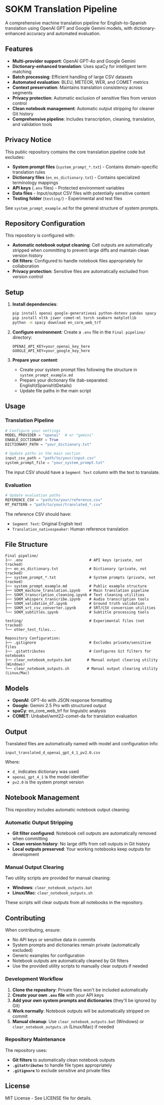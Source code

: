 # SOKM Translation Pipeline

A comprehensive machine translation pipeline for English-to-Spanish translation using OpenAI GPT and Google Gemini models, with dictionary-enhanced accuracy and automated evaluation.

## Features

- **Multi-provider support**: OpenAI GPT-4o and Google Gemini
- **Dictionary-enhanced translation**: Uses spaCy for intelligent term matching
- **Batch processing**: Efficient handling of large CSV datasets
- **Automated evaluation**: BLEU, METEOR, WER, and COMET metrics
- **Context preservation**: Maintains translation consistency across segments
- **Privacy protection**: Automatic exclusion of sensitive files from version control
- **Clean notebook management**: Automatic output stripping for cleaner Git history
- **Comprehensive pipeline**: Includes transcription, cleaning, translation, and validation tools

## Privacy Notice

This public repository contains the core translation pipeline code but excludes:

- **System prompt files** (`system_prompt_*.txt`) - Contains domain-specific translation rules
- **Dictionary files** (`en_es_dictionary.txt`) - Contains specialized terminology mappings
- **API keys** (`.env` files) - Protected environment variables
- **Data files** - Input/output CSV files with potentially sensitive content
- **Testing folder** (`testing/`) - Experimental and test files

See `system_prompt_example.md` for the general structure of system prompts.

## Repository Configuration

This repository is configured with:

- **Automatic notebook output cleaning**: Cell outputs are automatically stripped when committing to prevent large diffs and maintain clean version history
- **Git filters**: Configured to handle notebook files appropriately for collaboration
- **Privacy protection**: Sensitive files are automatically excluded from version control

## Setup

1. **Install dependencies**:

   ```bash
   pip install openai google-generativeai python-dotenv pandas spacy
   pip install nltk jiwer comet-ml torch seaborn matplotlib
   python -m spacy download en_core_web_trf
   ```

2. **Configure environment**:
   Create a `.env` file in the `Final pipeline/` directory:

   ```
   OPENAI_API_KEY=your_openai_key_here
   GOOGLE_API_KEY=your_google_key_here
   ```

3. **Prepare your content**:
   - Create your system prompt files following the structure in `system_prompt_example.md`
   - Prepare your dictionary file (tab-separated: English\tSpanish\tDetails)
   - Update file paths in the main script

## Usage

### Translation Pipeline

```python
# Configure your settings
MODEL_PROVIDER = "openai"  # or "gemini"
ENABLE_DICTIONARY = True
DICTIONARY_PATH = "your_dictionary.txt"

# Update paths in the main section
input_csv_path = "path/to/your/input.csv"
system_prompt_file = "your_system_prompt.txt"
```

The input CSV should have a `Segment Text` column with the text to translate.

### Evaluation

```python
# Update evaluation paths
REFERENCE_CSV = "path/to/your/reference.csv"
MT_PATTERN = "path/to/your/translated_*.csv"
```

The reference CSV should have:

- `Segment Text`: Original English text
- `Translation_nativespeaker`: Human reference translation

## File Structure

```
Final pipeline/
├── .env                              # API keys (private, not tracked)
├── en_es_dictionary.txt              # Dictionary (private, not tracked)
├── system_prompt_*.txt               # System prompts (private, not tracked)
├── system_prompt_example.md          # Public example structure
├── SOKM_machine_translation.ipynb    # Main translation pipeline
├── SOKM_transcription_cleaning.ipynb # Text cleaning utilities
├── SOKM_whisperx_transcribe.ipynb    # Audio transcription tools
├── SOKM_validation_GT.ipynb          # Ground truth validation
├── SOKM_srt_csv_converter.ipynb      # SRT/CSV conversion utilities
└── SOKM_subtitles.ipynb              # Subtitle processing tools

testing/                              # Experimental files (not tracked)
└── other_test_files...

Repository Configuration:
├── .gitignore                        # Excludes private/sensitive files
├── .gitattributes                    # Configures Git filters for notebooks
├── clear_notebook_outputs.bat       # Manual output clearing utility (Windows)
└── clear_notebook_outputs.sh        # Manual output clearing utility (Linux/Mac)
```

## Models

- **OpenAI**: GPT-4o with JSON response formatting
- **Google**: Gemini 2.5 Pro with structured output
- **spaCy**: en_core_web_trf for linguistic analysis
- **COMET**: Unbabel/wmt22-comet-da for translation evaluation

## Output

Translated files are automatically named with model and configuration info:

```
input_translated_d_openai_gpt_4_1_pv2.0.csv
```

Where:

- `d_` indicates dictionary was used
- `openai_gpt_4_1` is the model identifier
- `pv2.0` is the system prompt version

## Notebook Management

This repository includes automatic notebook output cleaning:

### Automatic Output Stripping

- **Git filter configured**: Notebook cell outputs are automatically removed when committing
- **Clean version history**: No large diffs from cell outputs in Git history
- **Local outputs preserved**: Your working notebooks keep outputs for development

### Manual Output Clearing

Two utility scripts are provided for manual cleaning:

- **Windows**: `clear_notebook_outputs.bat`
- **Linux/Mac**: `clear_notebook_outputs.sh`

These scripts will clear outputs from all notebooks in the repository.

## Contributing

When contributing, ensure:

- No API keys or sensitive data in commits
- System prompts and dictionaries remain private (automatically excluded)
- Generic examples for configuration
- Notebook outputs are automatically cleaned by Git filters
- Use the provided utility scripts to manually clear outputs if needed

### Development Workflow

1. **Clone the repository**: Private files won't be included automatically
2. **Create your own `.env` file** with your API keys
3. **Add your own system prompts and dictionaries** (they'll be ignored by Git)
4. **Work normally**: Notebook outputs will be automatically stripped on commit
5. **Manual cleanup**: Use `clear_notebook_outputs.bat` (Windows) or `clear_notebook_outputs.sh` (Linux/Mac) if needed

### Repository Maintenance

The repository uses:

- **Git filters** to automatically clean notebook outputs
- **`.gitattributes`** to handle file types appropriately
- **`.gitignore`** to exclude sensitive and private files

## License

MIT License - See LICENSE file for details.
